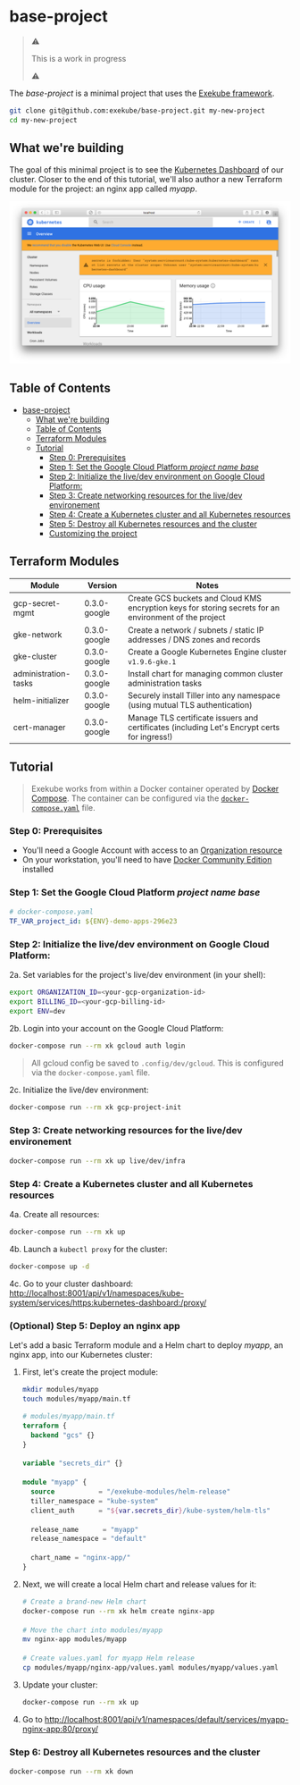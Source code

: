 # base-project

> :warning:
>
> This is a work in progress
>
> :warning:

The *base-project* is a minimal project that uses the [Exekube framework](https://github.com/exekube/exekube).

```sh
git clone git@github.com:exekube/base-project.git my-new-project
cd my-new-project
```

## What we're building

The goal of this minimal project is to see the [Kubernetes Dashboard](https://github.com/kubernetes/dashboard) of our cluster. Closer to the end of this tutorial, we'll also author a new Terraform module for the project: an nginx app called *myapp*.

<p align="center">
  <img src="/screenshot.png" alt="The final result of the tutorial: nothing (a Kubernetes dashboard)."/>
</p>

## Table of Contents

<!-- TOC depthFrom:1 depthTo:6 withLinks:1 updateOnSave:1 orderedList:0 -->

- [base-project](#base-project)
	- [What we're building](#what-were-building)
	- [Table of Contents](#table-of-contents)
	- [Terraform Modules](#terraform-modules)
	- [Tutorial](#tutorial)
		- [Step 0: Prerequisites](#step-0-prerequisites)
		- [Step 1: Set the Google Cloud Platform *project name base*](#step-1-set-the-google-cloud-platform-project-name-base)
		- [Step 2: Initialize the live/dev environment on Google Cloud Platform:](#step-2-initialize-the-livedev-environment-on-google-cloud-platform)
		- [Step 3: Create networking resources for the live/dev environement](#step-3-create-networking-resources-for-the-livedev-environement)
		- [Step 4: Create a Kubernetes cluster and all Kubernetes resources](#step-4-create-a-kubernetes-cluster-and-all-kubernetes-resources)
		- [Step 5: Destroy all Kubernetes resources and the cluster](#step-5-destroy-all-kubernetes-resources-and-the-cluster)
		- [Customizing the project](#customizing-the-project)

<!-- /TOC -->

## Terraform Modules

| Module | Version | Notes |
| --- | --- | --- |
| gcp-secret-mgmt | 0.3.0-google | Create GCS buckets and Cloud KMS encryption keys for storing secrets for an environment of the project |
| gke-network | 0.3.0-google | Create a network / subnets / static IP addresses / DNS zones and records |
| gke-cluster | 0.3.0-google | Create a Google Kubernetes Engine cluster `v1.9.6-gke.1`  |
| administration-tasks | 0.3.0-google | Install chart for managing common cluster administration tasks  |
| helm-initializer | 0.3.0-google | Securely install Tiller into any namespace (using mutual TLS authentication)  |
| cert-manager | 0.3.0-google | Manage TLS certificate issuers and certificates (including Let's Encrypt certs for ingress!) |

## Tutorial

> Exekube works from within a Docker container operated by [Docker Compose](https://docs.docker.com/compose/compose-file/). The container can be configured via the [`docker-compose.yaml`](https://github.com/exekube/base-project/blob/master/docker-compose.yaml) file.

### Step 0: Prerequisites

- You'll need a Google Account with access to an [Organization resource](https://cloud.google.com/resource-manager/docs/quickstart-organizations)
- On your workstation, you'll need to have [Docker Community Edition](https://www.docker.com/community-edition) installed

### Step 1: Set the Google Cloud Platform *project name base*

```yaml
# docker-compose.yaml
TF_VAR_project_id: ${ENV}-demo-apps-296e23
```

### Step 2: Initialize the live/dev environment on Google Cloud Platform:

2a. Set variables for the project's live/dev environment (in your shell):

```sh
export ORGANIZATION_ID=<your-gcp-organization-id>
export BILLING_ID=<your-gcp-billing-id>
export ENV=dev
```

2b. Login into your account on the Google Cloud Platform:

```sh
docker-compose run --rm xk gcloud auth login
```

> All gcloud config be saved to `.config/dev/gcloud`. This is configured via the `docker-compose.yaml` file.

2c. Initialize the live/dev environment:

```sh
docker-compose run --rm xk gcp-project-init
```

### Step 3: Create networking resources for the live/dev environement

```sh
docker-compose run --rm xk up live/dev/infra
```

### Step 4: Create a Kubernetes cluster and all Kubernetes resources

4a. Create all resources:

```sh
docker-compose run --rm xk up
```

4b. Launch a `kubectl proxy` for the cluster:

```sh
docker-compose up -d
```

4c. Go to your cluster dashboard: <http://localhost:8001/api/v1/namespaces/kube-system/services/https:kubernetes-dashboard:/proxy/>

### (Optional) Step 5: Deploy an nginx app

Let's add a basic Terraform module and a Helm chart to deploy *myapp*, an nginx app, into our Kubernetes cluster:

1. First, let's create the project module:
    ```sh
    mkdir modules/myapp
    touch modules/myapp/main.tf
    ```
    ```tf
    # modules/myapp/main.tf
    terraform {
      backend "gcs" {}
    }

    variable "secrets_dir" {}

    module "myapp" {
      source           = "/exekube-modules/helm-release"
      tiller_namespace = "kube-system"
      client_auth      = "${var.secrets_dir}/kube-system/helm-tls"

      release_name      = "myapp"
      release_namespace = "default"

      chart_name = "nginx-app/"
    }
    ```

2. Next, we will create a local Helm chart and release values for it:

    ```sh
    # Create a brand-new Helm chart
    docker-compose run --rm xk helm create nginx-app

    # Move the chart into modules/myapp
    mv nginx-app modules/myapp

    # Create values.yaml for myapp Helm release
    cp modules/myapp/nginx-app/values.yaml modules/myapp/values.yaml
    ```

3. Update your cluster:
    ```sh
    docker-compose run --rm xk up
    ```

4. Go to <http://localhost:8001/api/v1/namespaces/default/services/myapp-nginx-app:80/proxy/>

### Step 6: Destroy all Kubernetes resources and the cluster

```sh
docker-compose run --rm xk down
```
